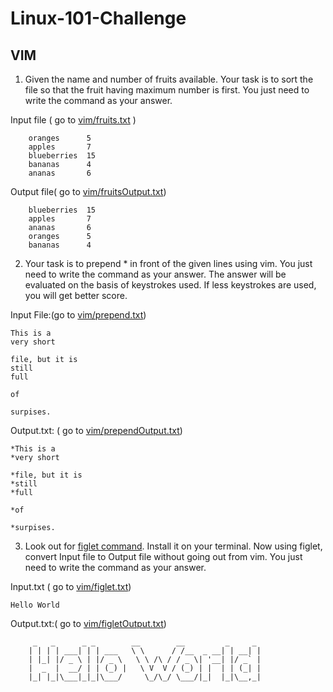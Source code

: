 
# Linux-101-Challenge


## VIM

1. Given the name and number of fruits available. Your task is to sort the file so that the fruit having maximum number is first. You just need to write the command as your answer. 


Input file ( go to [vim/fruits.txt](https://github.com/acm-svnit/linux-101-challenge/vim/fruits.txt) )

		oranges      5
		apples       7
		blueberries  15
		bananas      4
		ananas       6

Output file( go to [vim/fruitsOutput.txt](https://github.com/acm-svnit/linux-101-challenge/vim/fruitsOutput.txt)) 

		
		blueberries  15
		apples       7
		ananas       6
		oranges      5
		bananas      4

2. Your task is to prepend * in front of the given lines using vim. You just need to write the command as your answer. The answer will be evaluated on the basis of keystrokes used. If less keystrokes are used, you will get better score.

Input File:(go to [vim/prepend.txt](https://github.com/acm-svnit/linux-101-challenge/vim/prepend.txt))

	This is a
	very short

	file, but it is
	still
	full

	of

	surpises.

Output.txt: ( go to [vim/prependOutput.txt](https://github.com/acm-svnit/linux-101-challenge/vim/prependOutput.txt))

	*This is a
	*very short

	*file, but it is
	*still
	*full

	*of

	*surpises.

3. Look out for [figlet command](https://linux.die.net/man/6/figlet). Install it on your terminal. Now using figlet, convert Input file to Output file without going out from vim. You just need to write the command as your answer.  

Input.txt ( go to [vim/figlet.txt](https://github.com/acm-svnit/linux-101-challenge/vim/figlet.txt))

	Hello World

Output.txt:( go to [vim/figletOutput.txt](https://github.com/acm-svnit/linux-101-challenge/vim/figletOutput.txt))

		 _   _      _ _        __        __         _     _ 
		| | | | ___| | | ___   \ \      / /__  _ __| | __| |
		| |_| |/ _ \ | |/ _ \   \ \ /\ / / _ \| '__| |/ _` |
		|  _  |  __/ | | (_) |   \ V  V / (_) | |  | | (_| |
		|_| |_|\___|_|_|\___/     \_/\_/ \___/|_|  |_|\__,_|
		
